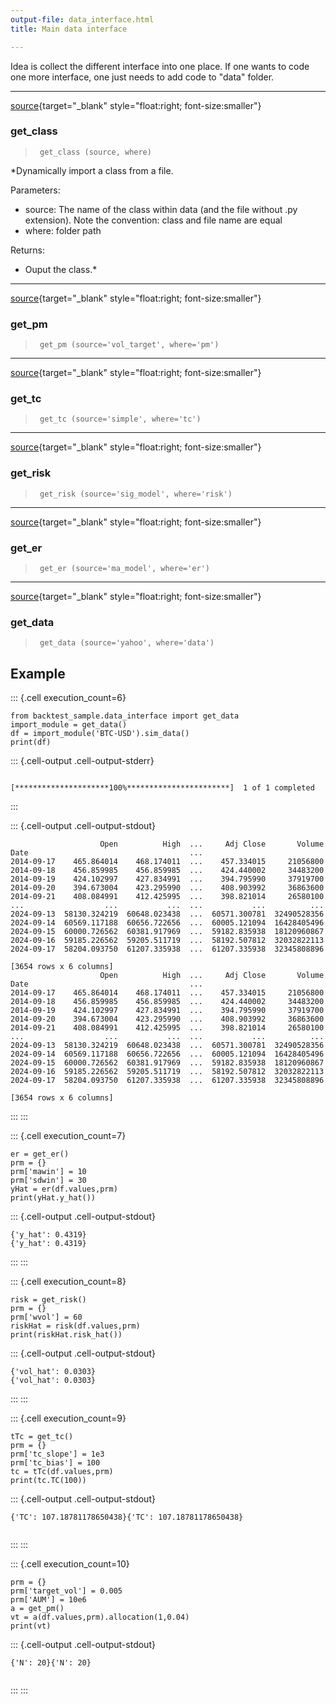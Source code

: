```yaml
---
output-file: data_interface.html
title: Main data interface

---
```




<!-- WARNING: THIS FILE WAS AUTOGENERATED! DO NOT EDIT! -->

Idea is collect the different interface into one place. If one wants to code one more interface, one just needs to add code to "data" folder.

---

[source](https://github.com/silvaac/backtest_sample/blob/main/backtest_sample/data_interface.py#L11){target="_blank" style="float:right; font-size:smaller"}

### get_class

>      get_class (source, where)

*Dynamically import a class from a file.

Parameters:
- source: The name of the class within data (and the file without .py extension).
Note the convention: class and file name are equal
- where: folder path

Returns:
- Ouput the class.*


---

[source](https://github.com/silvaac/backtest_sample/blob/main/backtest_sample/data_interface.py#L59){target="_blank" style="float:right; font-size:smaller"}

### get_pm

>      get_pm (source='vol_target', where='pm')


---

[source](https://github.com/silvaac/backtest_sample/blob/main/backtest_sample/data_interface.py#L56){target="_blank" style="float:right; font-size:smaller"}

### get_tc

>      get_tc (source='simple', where='tc')


---

[source](https://github.com/silvaac/backtest_sample/blob/main/backtest_sample/data_interface.py#L53){target="_blank" style="float:right; font-size:smaller"}

### get_risk

>      get_risk (source='sig_model', where='risk')


---

[source](https://github.com/silvaac/backtest_sample/blob/main/backtest_sample/data_interface.py#L50){target="_blank" style="float:right; font-size:smaller"}

### get_er

>      get_er (source='ma_model', where='er')


---

[source](https://github.com/silvaac/backtest_sample/blob/main/backtest_sample/data_interface.py#L47){target="_blank" style="float:right; font-size:smaller"}

### get_data

>      get_data (source='yahoo', where='data')


## Example

::: {.cell execution_count=6}
``` {.python .cell-code}
from backtest_sample.data_interface import get_data
import_module = get_data()
df = import_module('BTC-USD').sim_data()
print(df)
```

::: {.cell-output .cell-output-stderr}
```
[*********************100%***********************]  1 of 1 completed
```
:::

::: {.cell-output .cell-output-stdout}
```
                    Open          High  ...     Adj Close       Volume
Date                                    ...                           
2014-09-17    465.864014    468.174011  ...    457.334015     21056800
2014-09-18    456.859985    456.859985  ...    424.440002     34483200
2014-09-19    424.102997    427.834991  ...    394.795990     37919700
2014-09-20    394.673004    423.295990  ...    408.903992     36863600
2014-09-21    408.084991    412.425995  ...    398.821014     26580100
...                  ...           ...  ...           ...          ...
2024-09-13  58130.324219  60648.023438  ...  60571.300781  32490528356
2024-09-14  60569.117188  60656.722656  ...  60005.121094  16428405496
2024-09-15  60000.726562  60381.917969  ...  59182.835938  18120960867
2024-09-16  59185.226562  59205.511719  ...  58192.507812  32032822113
2024-09-17  58204.093750  61207.335938  ...  61207.335938  32345808896

[3654 rows x 6 columns]
                    Open          High  ...     Adj Close       Volume
Date                                    ...                           
2014-09-17    465.864014    468.174011  ...    457.334015     21056800
2014-09-18    456.859985    456.859985  ...    424.440002     34483200
2014-09-19    424.102997    427.834991  ...    394.795990     37919700
2014-09-20    394.673004    423.295990  ...    408.903992     36863600
2014-09-21    408.084991    412.425995  ...    398.821014     26580100
...                  ...           ...  ...           ...          ...
2024-09-13  58130.324219  60648.023438  ...  60571.300781  32490528356
2024-09-14  60569.117188  60656.722656  ...  60005.121094  16428405496
2024-09-15  60000.726562  60381.917969  ...  59182.835938  18120960867
2024-09-16  59185.226562  59205.511719  ...  58192.507812  32032822113
2024-09-17  58204.093750  61207.335938  ...  61207.335938  32345808896

[3654 rows x 6 columns]
```
:::
:::


::: {.cell execution_count=7}
``` {.python .cell-code}
er = get_er()
prm = {}
prm['mawin'] = 10
prm['sdwin'] = 30
yHat = er(df.values,prm)
print(yHat.y_hat())
```

::: {.cell-output .cell-output-stdout}
```
{'y_hat': 0.4319}
{'y_hat': 0.4319}
```
:::
:::


::: {.cell execution_count=8}
``` {.python .cell-code}
risk = get_risk()
prm = {}
prm['wvol'] = 60
riskHat = risk(df.values,prm)
print(riskHat.risk_hat())
```

::: {.cell-output .cell-output-stdout}
```
{'vol_hat': 0.0303}
{'vol_hat': 0.0303}
```
:::
:::


::: {.cell execution_count=9}
``` {.python .cell-code}
tTc = get_tc()
prm = {}
prm['tc_slope'] = 1e3
prm['tc_bias'] = 100
tc = tTc(df.values,prm)
print(tc.TC(100))
```

::: {.cell-output .cell-output-stdout}
```
{'TC': 107.18781178650438}{'TC': 107.18781178650438}


```
:::
:::


::: {.cell execution_count=10}
``` {.python .cell-code}
prm = {}
prm['target_vol'] = 0.005
prm['AUM'] = 10e6
a = get_pm()
vt = a(df.values,prm).allocation(1,0.04)
print(vt)
```

::: {.cell-output .cell-output-stdout}
```
{'N': 20}{'N': 20}


```
:::
:::


